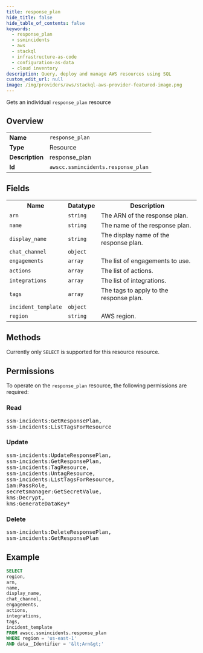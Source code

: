```yaml
---
title: response_plan
hide_title: false
hide_table_of_contents: false
keywords:
  - response_plan
  - ssmincidents
  - aws
  - stackql
  - infrastructure-as-code
  - configuration-as-data
  - cloud inventory
description: Query, deploy and manage AWS resources using SQL
custom_edit_url: null
image: /img/providers/aws/stackql-aws-provider-featured-image.png
---
```

Gets an individual <code>response_plan</code> resource

## Overview
<table><tbody>
<tr><td><b>Name</b></td><td><code>response_plan</code></td></tr>
<tr><td><b>Type</b></td><td>Resource</td></tr>
<tr><td><b>Description</b></td><td>response_plan</td></tr>
<tr><td><b>Id</b></td><td><code>awscc.ssmincidents.response_plan</code></td></tr>
</tbody></table>

## Fields
<table><tbody>
<tr><th>Name</th><th>Datatype</th><th>Description</th></tr>
<tr><td><code>arn</code></td><td><code>string</code></td><td>The ARN of the response plan.</td></tr>
<tr><td><code>name</code></td><td><code>string</code></td><td>The name of the response plan.</td></tr>
<tr><td><code>display_name</code></td><td><code>string</code></td><td>The display name of the response plan.</td></tr>
<tr><td><code>chat_channel</code></td><td><code>object</code></td><td></td></tr>
<tr><td><code>engagements</code></td><td><code>array</code></td><td>The list of engagements to use.</td></tr>
<tr><td><code>actions</code></td><td><code>array</code></td><td>The list of actions.</td></tr>
<tr><td><code>integrations</code></td><td><code>array</code></td><td>The list of integrations.</td></tr>
<tr><td><code>tags</code></td><td><code>array</code></td><td>The tags to apply to the response plan.</td></tr>
<tr><td><code>incident_template</code></td><td><code>object</code></td><td></td></tr>
<tr><td><code>region</code></td><td><code>string</code></td><td>AWS region.</td></tr>

</tbody></table>

## Methods
Currently only <code>SELECT</code> is supported for this resource resource.

## Permissions

To operate on the <code>response_plan</code> resource, the following permissions are required:

### Read
<pre>
ssm-incidents:GetResponsePlan,
ssm-incidents:ListTagsForResource</pre>

### Update
<pre>
ssm-incidents:UpdateResponsePlan,
ssm-incidents:GetResponsePlan,
ssm-incidents:TagResource,
ssm-incidents:UntagResource,
ssm-incidents:ListTagsForResource,
iam:PassRole,
secretsmanager:GetSecretValue,
kms:Decrypt,
kms:GenerateDataKey*</pre>

### Delete
<pre>
ssm-incidents:DeleteResponsePlan,
ssm-incidents:GetResponsePlan</pre>


## Example
```sql
SELECT
region,
arn,
name,
display_name,
chat_channel,
engagements,
actions,
integrations,
tags,
incident_template
FROM awscc.ssmincidents.response_plan
WHERE region = 'us-east-1'
AND data__Identifier = '&lt;Arn&gt;'
```
